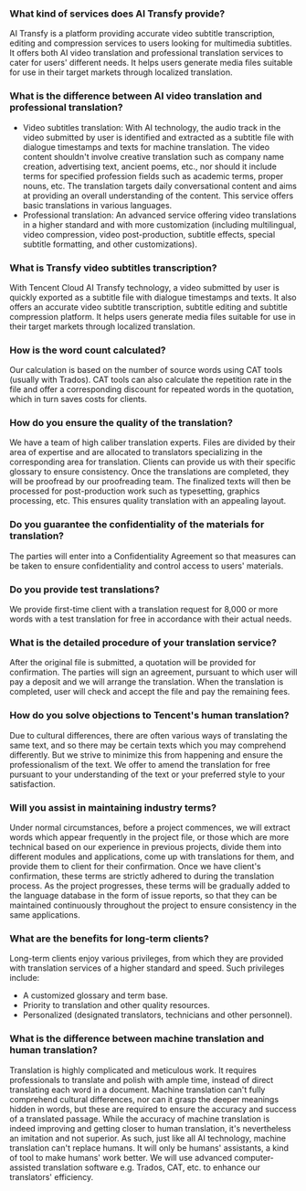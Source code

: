 ### What kind of services does AI Transfy provide?
AI Transfy is a platform providing accurate video subtitle transcription, editing and compression services to users looking for multimedia subtitles. It offers both AI video translation and professional translation services to cater for users' different needs. It helps users generate media files suitable for use in their target markets through localized translation.

### What is the difference between AI video translation and professional translation?
 - Video subtitles translation: With AI technology, the audio track in the video submitted by user is identified and extracted as a subtitle file with dialogue timestamps and texts for machine translation. The video content shouldn't involve creative translation such as company name creation, advertising text, ancient poems, etc., nor should it include terms for specified profession fields such as academic terms, proper nouns, etc. The translation targets daily conversational content and aims at providing an overall understanding of the content. This service offers basic translations in various languages.
 - Professional translation: An advanced service offering video translations in a higher standard and with more customization (including multilingual, video compression, video post-production, subtitle effects, special subtitle formatting, and other customizations).

### What is Transfy video subtitles transcription?
With Tencent Cloud AI Transfy technology, a video submitted by user is quickly exported as a subtitle file with dialogue timestamps and texts. It also offers an accurate video subtitle transcription, subtitle editing and subtitle compression platform. It helps users generate media files suitable for use in their target markets through localized translation.

### How is the word count calculated?
Our calculation is based on the number of source words using CAT tools (usually with Trados). CAT tools can also calculate the repetition rate in the file and offer a corresponding discount for repeated words in the quotation, which in turn saves costs for clients.

### How do you ensure the quality of the translation?
We have a team of high caliber translation experts. Files are divided by their area of expertise and are allocated to translators specializing in the corresponding area for translation. Clients can provide us with their specific glossary to ensure consistency.  Once the translations are completed, they will be proofread by our proofreading team. The finalized texts will then be processed for post-production work such as typesetting, graphics processing, etc. This ensures quality translation with an appealing layout.

### Do you guarantee the confidentiality of the materials for translation?
The parties will enter into a Confidentiality Agreement so that measures can be taken to ensure confidentiality and control access to users' materials.

### Do you provide test translations?
We provide first-time client with a translation request for 8,000 or more words with a test translation for free in accordance with their actual needs.

### What is the detailed procedure of your translation service?
After the original file is submitted, a quotation will be provided for confirmation.
The parties will sign an agreement, pursuant to which user will pay a deposit and we will arrange the translation.
When the translation is completed, user will check and accept the file and pay the remaining fees.
### How do you solve objections to Tencent's human translation?
Due to cultural differences, there are often various ways of translating the same text, and so there may be certain texts which you may comprehend differently. But we strive to minimize this from happening and ensure the professionalism of the text. We offer to amend the translation for free pursuant to your understanding of the text or your preferred style to your satisfaction.

### Will you assist in maintaining industry terms?
Under normal circumstances, before a project commences, we will extract words which appear frequently in the project file, or those which are more technical based on our experience in previous projects, divide them into different modules and applications, come up with translations for them, and provide them to client for their confirmation. Once we have client's confirmation, these terms are strictly adhered to during the translation process. As the project progresses, these terms will be gradually added to the language database in the form of issue reports, so that they can be maintained continuously throughout the project to ensure consistency in the same applications.

### What are the benefits for long-term clients?
Long-term clients enjoy various privileges, from which they are provided with translation services of a higher standard and speed. Such privileges include:

 - A customized glossary and term base.
 - Priority to translation and other quality resources.
 - Personalized (designated translators, technicians and other personnel).

### What is the difference between machine translation and human translation?
Translation is highly complicated and meticulous work. It requires professionals to translate and polish with ample time, instead of direct translating each word in a document. Machine translation can't fully comprehend cultural differences, nor can it grasp the deeper meanings hidden in words, but these are required to ensure the accuracy and success of a translated passage. While the accuracy of machine translation is indeed improving and getting closer to human translation, it's nevertheless an imitation and not superior.  As such, just like all AI technology, machine translation can't replace humans. It will only be humans' assistants, a kind of tool to make humans' work better. We will use advanced computer-assisted translation software e.g. Trados, CAT, etc. to enhance our translators' efficiency.